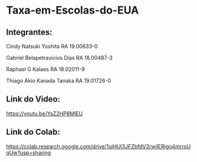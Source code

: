 # Taxa-em-Escolas-do-EUA

## Integrantes:

Cindy Natsuki Yoshita RA 19.00633-0

Gabriel Belapetravicius Dias RA 18.00487-3

Raphael G Kalaes RA 18.02011-9

Thiago Akio Kanada Tanaka RA 19.01726-0

## Link do Video:
https://youtu.be/YsZ2HP8MlEU

## Link do Colab:
https://colab.research.google.com/drive/1ujHUl3JFZbfdV2rwjlERigo4mrroUqUw?usp=sharing
